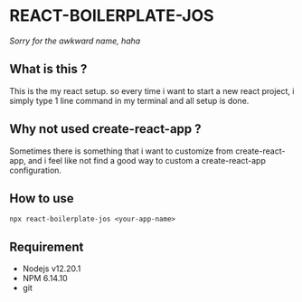 # REACT-BOILERPLATE-JOS
*Sorry for the awkward name, haha*


## What is this ?
This is the my react setup. so every time i want to start a new react project, i simply type 1 line command in my terminal and all setup is done.

## Why not used create-react-app ?
Sometimes there is something that i want to customize from create-react-app, and i feel like not find a good way to custom a create-react-app configuration.

## How to use
```
npx react-boilerplate-jos <your-app-name>
```

## Requirement
* Nodejs v12.20.1
* NPM 6.14.10
* git
